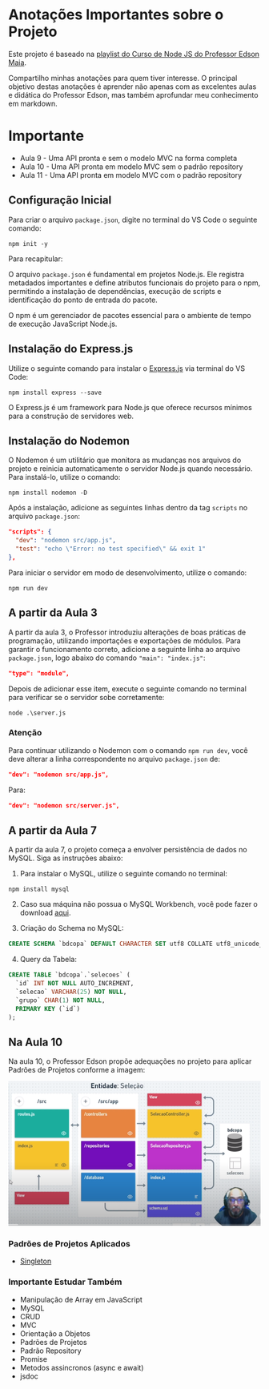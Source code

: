 

# Anotações Importantes sobre o Projeto

Este projeto é baseado na [playlist do Curso de Node JS do Professor Edson Maia](https://youtube.com/playlist?list=PLnex8IkmReXwCyR-cGkyy8tCVAW7fGZow&si=JnwFTgTWPMpktDGM).

Compartilho minhas anotações para quem tiver interesse. O principal objetivo destas anotações é aprender não apenas com as excelentes aulas e didática do Professor Edson, mas também aprofundar meu conhecimento em markdown.

# Importante
* Aula 9 - Uma API pronta e sem o modelo MVC na forma completa
* Aula 10 - Uma API pronta em modelo MVC sem o padrão repository
* Aula 11 - Uma API pronta em modelo MVC com o padrão repository

## Configuração Inicial

Para criar o arquivo `package.json`, digite no terminal do VS Code o seguinte comando:

```shell
npm init -y
```

Para recapitular:

O arquivo `package.json` é fundamental em projetos Node.js. Ele registra metadados importantes e define atributos funcionais do projeto para o npm, permitindo a instalação de dependências, execução de scripts e identificação do ponto de entrada do pacote.

O npm é um gerenciador de pacotes essencial para o ambiente de tempo de execução JavaScript Node.js.

## Instalação do Express.js

Utilize o seguinte comando para instalar o [Express.js](https://expressjs.com/pt-br/) via terminal do VS Code:

```shell
npm install express --save
```

O Express.js é um framework para Node.js que oferece recursos mínimos para a construção de servidores web.

## Instalação do Nodemon

O Nodemon é um utilitário que monitora as mudanças nos arquivos do projeto e reinicia automaticamente o servidor Node.js quando necessário. Para instalá-lo, utilize o comando:

```shell
npm install nodemon -D
```

Após a instalação, adicione as seguintes linhas dentro da tag `scripts` no arquivo `package.json`:

```json
"scripts": {
  "dev": "nodemon src/app.js",
  "test": "echo \"Error: no test specified\" && exit 1"
},
```

Para iniciar o servidor em modo de desenvolvimento, utilize o comando:

```shell
npm run dev
```

## A partir da Aula 3

A partir da aula 3, o Professor introduziu alterações de boas práticas de programação, utilizando importações e exportações de módulos. Para garantir o funcionamento correto, adicione a seguinte linha ao arquivo `package.json`, logo abaixo do comando `"main": "index.js"`:

```json
"type": "module",
```

Depois de adicionar esse item, execute o seguinte comando no terminal para verificar se o servidor sobe corretamente:

```shell
node .\server.js
```

### Atenção

Para continuar utilizando o Nodemon com o comando `npm run dev`, você deve alterar a linha correspondente no arquivo `package.json` de:

```json
"dev": "nodemon src/app.js",
```

Para:

```json
"dev": "nodemon src/server.js",
```

## A partir da Aula 7

A partir da aula 7, o projeto começa a envolver persistência de dados no MySQL. Siga as instruções abaixo:

1. Para instalar o MySQL, utilize o seguinte comando no terminal:

```shell
npm install mysql
```

2. Caso sua máquina não possua o MySQL Workbench, você pode fazer o download [aqui](https://dev.mysql.com/downloads/workbench/).

3. Criação do Schema no MySQL:

```sql
CREATE SCHEMA `bdcopa` DEFAULT CHARACTER SET utf8 COLLATE utf8_unicode_ci;
```

4. Query da Tabela:

```sql
CREATE TABLE `bdcopa`.`selecoes` (
  `id` INT NOT NULL AUTO_INCREMENT,
  `selecao` VARCHAR(25) NOT NULL,
  `grupo` CHAR(1) NOT NULL,
  PRIMARY KEY (`id`)
);
```

## Na Aula 10

Na aula 10, o Professor Edson propõe adequações no projeto para aplicar Padrões de Projetos conforme a imagem:

![Refatorar para MVC](/img/mvc.png)

### Padrões de Projetos Aplicados

- [Singleton](https://refactoring.guru/pt-br/design-patterns/singleton)

### Importante Estudar Também

- Manipulação de Array em JavaScript
- MySQL
- CRUD
- MVC
- Orientação a Objetos
- Padrões de Projetos
- Padrão Repository
- Promise
- Metodos assincronos (async e await)
- jsdoc

